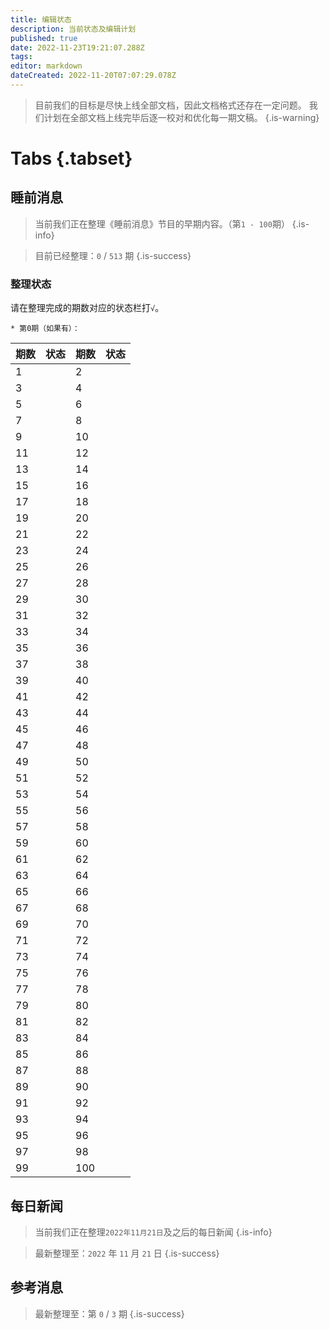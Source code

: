 ```yaml
---
title: 编辑状态
description: 当前状态及编辑计划
published: true
date: 2022-11-23T19:21:07.288Z
tags: 
editor: markdown
dateCreated: 2022-11-20T07:07:29.078Z
---
```


> 目前我们的目标是尽快上线全部文档，因此文档格式还存在一定问题。
> 我们计划在全部文档上线完毕后逐一校对和优化每一期文稿。
{.is-warning}


# Tabs {.tabset}
## 睡前消息

> 当前我们正在整理《睡前消息》节目的早期内容。（第`1 - 100`期）
{.is-info}

> 目前已经整理：`0` / `513` 期
{.is-success}

### 整理状态

请在整理完成的期数对应的状态栏打`√`。

`* 第0期（如果有）：  `

| 期数 | 状态 | 期数 | 状态 |
| ---- | ---- | :--- | ---- |
| 1    |      | 2    |      |
| 3    |      | 4    |      |
| 5    |      | 6    |      |
| 7    |      | 8    |      |
| 9    |      | 10   |      |
| 11   |      | 12   |      |
| 13   |      | 14   |      |
| 15   |      | 16   |      |
| 17   |      | 18   |      |
| 19   |      | 20   |      |
| 21   |      | 22   |      |
| 23   |      | 24   |      |
| 25   |      | 26   |      |
| 27   |      | 28   |      |
| 29   |      | 30   |      |
| 31   |      | 32   |      |
| 33   |      | 34   |      |
| 35   |      | 36   |      |
| 37   |      | 38   |      |
| 39   |      | 40   |      |
| 41   |      | 42   |      |
| 43   |      | 44   |      |
| 45   |      | 46   |      |
| 47   |      | 48   |      |
| 49   |      | 50   |      |
| 51   |      | 52   |      |
| 53   |      | 54   |      |
| 55   |      | 56   |      |
| 57   |      | 58   |      |
| 59   |      | 60   |      |
| 61   |      | 62   |      |
| 63   |      | 64   |      |
| 65   |      | 66   |      |
| 67   |      | 68   |      |
| 69   |      | 70   |      |
| 71   |      | 72   |      |
| 73   |      | 74   |      |
| 75   |      | 76   |      |
| 77   |      | 78   |      |
| 79   |      | 80   |      |
| 81   |      | 82   |      |
| 83   |      | 84   |      |
| 85   |      | 86   |      |
| 87   |      | 88   |      |
| 89   |      | 90   |      |
| 91   |      | 92   |      |
| 93   |      | 94   |      |
| 95   |      | 96   |      |
| 97   |      | 98   |      |
| 99   |      | 100  |      |

## 每日新闻

> 当前我们正在整理`2022年11月21日`及之后的每日新闻
{.is-info}

> 最新整理至：`2022` 年 `11` 月 `21` 日
{.is-success}

## 参考消息

> 最新整理至：第 `0` / `3` 期
{.is-success}
